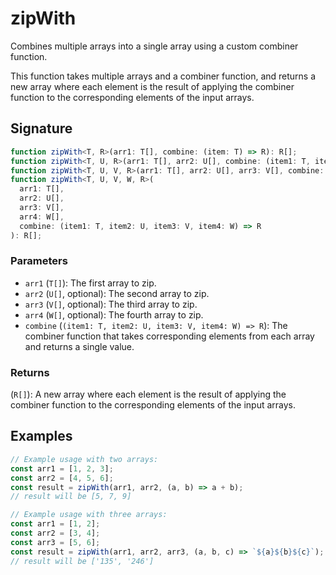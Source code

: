 # zipWith

Combines multiple arrays into a single array using a custom combiner function.

This function takes multiple arrays and a combiner function, and returns a new array where each element
is the result of applying the combiner function to the corresponding elements of the input arrays.

## Signature

```typescript
function zipWith<T, R>(arr1: T[], combine: (item: T) => R): R[];
function zipWith<T, U, R>(arr1: T[], arr2: U[], combine: (item1: T, item2: U) => R): R[];
function zipWith<T, U, V, R>(arr1: T[], arr2: U[], arr3: V[], combine: (item1: T, item2: U, item3: V) => R): R[];
function zipWith<T, U, V, W, R>(
  arr1: T[],
  arr2: U[],
  arr3: V[],
  arr4: W[],
  combine: (item1: T, item2: U, item3: V, item4: W) => R
): R[];
```

### Parameters

- `arr1` (`T[]`): The first array to zip.
- `arr2` (`U[]`, optional): The second array to zip.
- `arr3` (`V[]`, optional): The third array to zip.
- `arr4` (`W[]`, optional): The fourth array to zip.
- `combine` (`(item1: T, item2: U, item3: V, item4: W) => R`): The combiner function that takes corresponding elements from each array and returns a single value.

### Returns

(`R[]`): A new array where each element is the result of applying the combiner function to the corresponding elements of the input arrays.

## Examples

```typescript
// Example usage with two arrays:
const arr1 = [1, 2, 3];
const arr2 = [4, 5, 6];
const result = zipWith(arr1, arr2, (a, b) => a + b);
// result will be [5, 7, 9]

// Example usage with three arrays:
const arr1 = [1, 2];
const arr2 = [3, 4];
const arr3 = [5, 6];
const result = zipWith(arr1, arr2, arr3, (a, b, c) => `${a}${b}${c}`);
// result will be ['135', '246']
```
